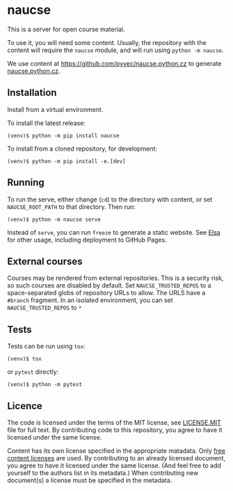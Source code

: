 # naucse

This is a server for open course material.

To use it, you will need some content.
Usually, the repository with the content will require the `naucse` module,
and will run using `python -m naucse`.

We use content at https://github.com/pyvec/naucse.python.cz to generate
[naucse.python.cz](https://naucse.python.cz).


## Installation

Install from a virtual environment.

To install the latest release:

    (venv)$ python -m pip install naucse

To install from a cloned repository, for development:

    (venv)$ python -m pip install -e.[dev]


## Running

To run the serve, either change (`cd`) to the directory with content,
or set `NAUCSE_ROOT_PATH` to that directory.
Then run:

    (venv)$ python -m naucse serve

Instead of `serve`, you can run `freeze` to generate a static website.
See [Elsa](https://pypi.org/project/elsa/) for other usage, including
deployment to GitHub Pages.


## External courses

Courses may be rendered from external repositories.
This is a security risk, so such courses are disabled by default.
Set `NAUCSE_TRUSTED_REPOS` to a space-separated globs of repository URLs
to allow. The URLS have a `#branch` fragment.
In an isolated environment, you can set `NAUCSE_TRUSTED_REPOS` to `*`



## Tests

Tests can be run using `tox`:

    (venv)$ tox

or `pytest` directly:

    (venv)$ python -m pytest


## Licence

The code is licensed under the terms of the MIT license, see [LICENSE.MIT] file
for full text. By contributing code to this repository, you agree to have it
licensed under the same license.

Content has its own license specified in the appropriate matadata.
Only [free content licenses] are used. By contributing to an already licensed
document, you agree to have it licensed under the same license.
(And feel free to add yourself to the authors list in its metadata.)
When contributing new document(s) a license must be specified in the metadata.

[LICENSE.MIT]: https://github.com/pyvec/naucse.python.cz/blob/master/LICENSE.MIT
[free content licenses]: https://en.wikipedia.org/wiki/List_of_free_content_licenses
